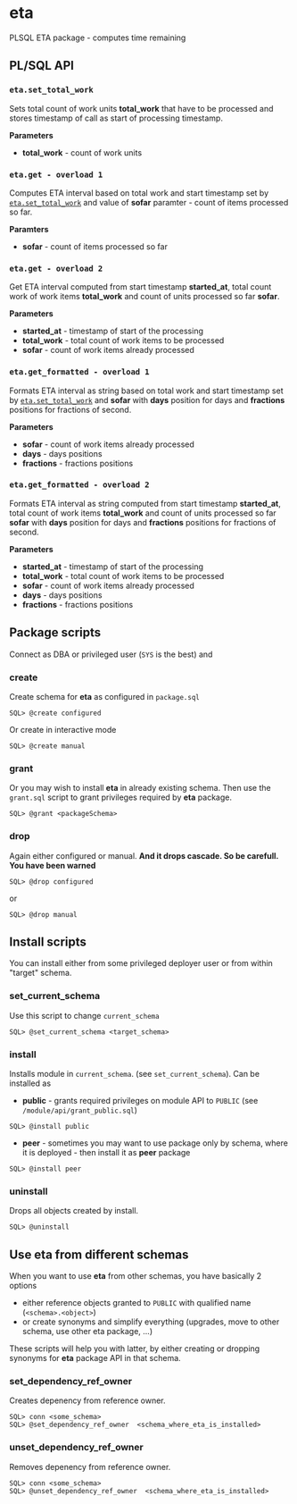 # eta

PLSQL ETA package - computes time remaining

## PL/SQL API

### `eta.set_total_work`

Sets total count of work units **total_work** that have to be processed and stores timestamp of call as start of processing timestamp.

**Parameters**

- **total_work** - count of work units

### `eta.get - overload 1`

Computes ETA interval based on total work and start timestamp set by [`eta.set_total_work`](#eta.set_total_work) and value of **sofar** paramter - count of items processed so far.

**Paramters**

- **sofar** - count of items processed so far

### `eta.get - overload 2`

Get ETA interval computed from start timestamp **started_at**, total count work of work items **total_work** and count of units processed so far **sofar**.

**Parameters**

- **started_at** - timestamp of start of the processing
- **total_work** - total count of work items to be processed
- **sofar** - count of work items already processed 

### `eta.get_formatted - overload 1`

Formats ETA interval as string based on total work and start timestamp set by [`eta.set_total_work`](#eta.set_total_work) and **sofar** with **days** position for days and **fractions** positions for fractions of second.

**Parameters**

- **sofar** - count of work items already processed
- **days** - days positions
- **fractions** - fractions positions

### `eta.get_formatted - overload 2`

Formats ETA interval as string computed from start timestamp **started_at**, total count of work items **total_work** and count of units processed so far **sofar** with **days** position for days and **fractions** positions for fractions of second.

**Parameters**

- **started_at** - timestamp of start of the processing
- **total_work** - total count of work items to be processed
- **sofar** - count of work items already processed
- **days** - days positions
- **fractions** - fractions positions

## Package scripts

Connect as DBA or privileged user (`SYS` is the best) and

### create

Create schema for **eta** as configured in `package.sql`

```
SQL> @create configured
```

Or create in interactive mode 

```
SQL> @create manual
```

### grant

Or you may wish to install **eta** in already existing schema. Then use the `grant.sql` script to grant privileges required by **eta** package.

```
SQL> @grant <packageSchema>
```

### drop

Again either configured or manual. **And it drops cascade. So be carefull. You have been warned**

```
SQL> @drop configured
```
or
```
SQL> @drop manual
```

## Install scripts

You can install either from some privileged deployer user or from within "target" schema.

### set_current_schema

Use this script to change `current_schema`

```
SQL> @set_current_schema <target_schema>
```

### install

Installs module in `current_schema`. (see `set_current_schema`). Can be installed as 

- **public** - grants required privileges on module API to `PUBLIC` (see `/module/api/grant_public.sql`)

```
SQL> @install public
```

- **peer** - sometimes you may want to use package only by schema, where it is deployed - then install it as **peer** package

```
SQL> @install peer
```

### uninstall

Drops all objects created by install.

```
SQL> @uninstall
```

## Use eta from different schemas

When you want to use **eta** from other schemas, you have basically 2 options
- either reference objects granted to `PUBLIC` with qualified name (`<schema>.<object>`)
- or create synonyms and simplify everything (upgrades, move to other schema, use other eta package, ...)

These scripts will help you with latter, by either creating or dropping synonyms for **eta** package API in that schema.

### set_dependency_ref_owner

Creates depenency from reference owner.

```
SQL> conn <some_schema>
SQL> @set_dependency_ref_owner  <schema_where_eta_is_installed>
```

### unset_dependency_ref_owner

Removes depenency from reference owner.

```
SQL> conn <some_schema>
SQL> @unset_dependency_ref_owner  <schema_where_eta_is_installed>
```
